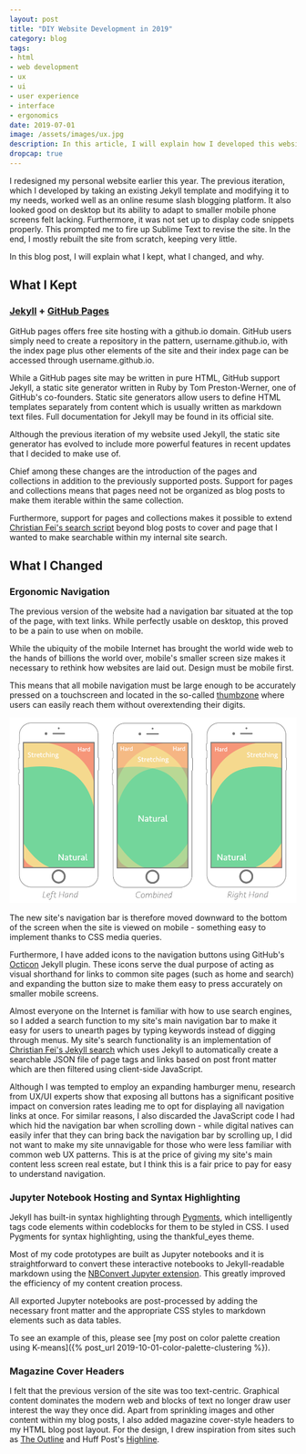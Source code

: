 ```yaml
---
layout: post
title: "DIY Website Development in 2019"
category: blog
tags: 
- html 
- web development 
- ux 
- ui
- user experience
- interface
- ergonomics
date: 2019-07-01
image: /assets/images/ux.jpg
description: In this article, I will explain how I developed this website.
dropcap: true
---
```


I redesigned my personal website earlier this year. The previous iteration, which I developed by taking an existing Jekyll template and modifying it to my needs, worked well as an online resume slash blogging platform. It also looked good on desktop but its ability to adapt to smaller mobile phone screens felt lacking. Furthermore, it was not set up to display code snippets properly. This prompted me to fire up Sublime Text to revise the site. In the end, I mostly rebuilt the site from scratch, keeping very little.

In this blog post, I will explain what I kept, what I changed, and why.

## What I Kept

### [Jekyll](https://jekyllrb.com/) + [GitHub Pages](https://pages.github.com/)

GitHub pages offers free site hosting with a github.io domain. GitHub users simply need to create a repository in the pattern, username.github.io, with the index page plus other elements of the site and their index page can be accessed through username.github.io.

While a GitHub pages site may be written in pure HTML, GitHub support Jekyll, a static site generator written in Ruby by Tom Preston-Werner, one of GitHub's co-founders. Static site generators allow users to define HTML templates separately from content which is usually written as markdown text files. Full documentation for Jekyll may be found in its official site.

Although the previous iteration of my website used Jekyll, the static site generator has evolved to include more powerful features in recent updates that I decided to make use of.

Chief among these changes are the introduction of the pages and collections in addition to the previously supported posts. Support for pages and collections means that pages need not be organized as blog posts to make them iterable within the same collection.

Furthermore, support for pages and collections makes it possible to extend [Christian Fei's search script](https://github.com/christian-fei/Simple-Jekyll-Search) beyond blog posts to cover and page that I wanted to make searchable within my internal site search.

## What I Changed

### Ergonomic Navigation

The previous version of the website had a navigation bar situated at the top of the page, with text links. While perfectly usable on desktop, this proved to be a pain to use when on mobile.

While the ubiquity of the mobile Internet has brought the world wide web to the hands of billions the world over, mobile's smaller screen size makes it necessary to rethink how websites are laid out. Design must be mobile first.

This means that all mobile navigation must be large enough to be accurately pressed on a touchscreen and located in the so-called [thumbzone](https://www.smashingmagazine.com/2016/09/the-thumb-zone-designing-for-mobile-users/) where users can easily reach them without overextending their digits. 

![Thumbzone](/assets/images/thumb-zone-mapping-opt.png)

The new site's navigation bar is therefore moved downward to the bottom of the screen when the site is viewed on mobile - something easy to implement thanks to CSS media queries.

Furthermore, I have added icons to the navigation buttons using GitHub's [Octicon](https://octicons.github.com/) Jekyll plugin. These icons serve the dual purpose of acting as visual shorthand for links to common site pages (such as home and search) and expanding the button size to make them easy to press accurately on smaller mobile screens.

Almost everyone on the Internet is familiar with how to use search engines, so I added a search function to my site's main navigation bar to make it easy for users to unearth pages by typing keywords instead of digging through menus. My site's search functionality is an implementation of [Christian Fei's Jekyll search](https://github.com/christian-fei/Simple-Jekyll-Search) which uses Jekyll to automatically create a searchable JSON file of page tags and links based on post front matter which are then filtered using client-side JavaScript. 

Although I was tempted to employ an expanding hamburger menu, research from UX/UI experts show that exposing all buttons has a significant positive impact on conversion rates leading me to opt for displaying all navigation links at once. For similar reasons, I also discarded the JavaScript code I had which hid the navigation bar when scrolling down - while digital natives can easily infer that they can bring back the navigation bar by scrolling up, I did not want to make my site unnavigable for those who were less familiar with common web UX patterns. This is at the price of giving my site's main content less screen real estate, but I think this is a fair price to pay for easy to understand navigation.

### Jupyter Notebook Hosting and Syntax Highlighting

Jekyll has built-in syntax highlighting through [Pygments](http://pygments.org/), which intelligently tags code elements within codeblocks for them to be styled in CSS. I used Pygments for syntax highlighting, using the thankful_eyes theme. 

Most of my code prototypes are built as Jupyter notebooks and it is straightforward to convert these interactive notebooks to Jekyll-readable markdown using the [NBConvert Jupyter extension](https://nbconvert.readthedocs.io/en/latest/). This greatly improved the efficiency of my content creation process.

All exported Jupyter notebooks are post-processed by adding the necessary front matter and the appropriate CSS styles to markdown elements such as data tables.

To see an example of this, please see [my post on color palette creation using K-means]({% post_url 2019-10-01-color-palette-clustering %}).

### Magazine Cover Headers

I felt that the previous version of the site was too text-centric. Graphical content dominates the modern web and blocks of text no longer draw user interest the way they once did. Apart from sprinkling images and other content within my blog posts, I also added magazine cover-style headers to my HTML blog post layout. For the design, I drew inspiration from sites such as [The Outline](https://theoutline.com/) and Huff Post's [Highline](https://highline.huffingtonpost.com/). 
